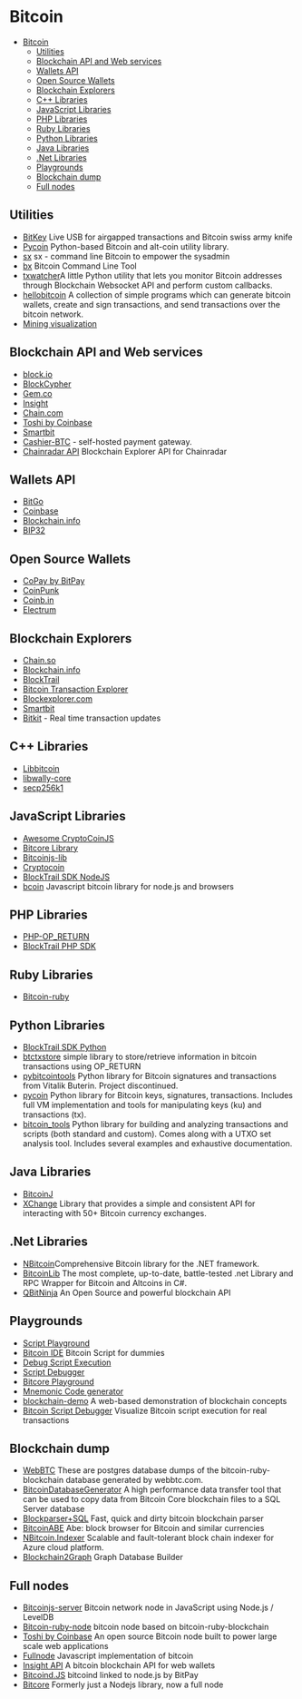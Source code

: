# Bitcoin
- [Bitcoin](#bitcoin)
  - [Utilities](#utilities)
  - [Blockchain API and Web services](#blockchain-api-and-web-services)
  - [Wallets API](#wallets-api)
  - [Open Source Wallets](#open-source-wallets)
  - [Blockchain Explorers](#blockchain-explorers)
  - [C++ Libraries](#c-libraries)
  - [JavaScript Libraries](#javascript-libraries)
  - [PHP Libraries](#php-libraries)
  - [Ruby Libraries](#ruby-libraries)
  - [Python Libraries](#python-libraries)
  - [Java Libraries](#java-libraries)
  - [.Net Libraries](#net-libraries)
  - [Playgrounds](#playgrounds)
  - [Blockchain dump](#blockchain-dump)
  - [Full nodes](#full-nodes)


## Utilities

-   [BitKey](https://bitkey.io) Live USB for airgapped transactions and Bitcoin swiss army knife 
-   [Pycoin](https://github.com/richardkiss/pycoin) Python-based Bitcoin and alt-coin utility library.
-   [sx](https://github.com/spesmilo/sx/) sx - command line Bitcoin to empower the sysadmin
-   [bx](https://github.com/libbitcoin/libbitcoin-explorer) Bitcoin Command Line Tool
-   [txwatcher](https://github.com/tsileo/txwatcher)A little Python utility that lets you monitor Bitcoin addresses through Blockchain Websocket API and perform custom callbacks.
-   [hellobitcoin](https://github.com/prettymuchbryce/hellobitcoin) A collection of simple programs which can generate bitcoin wallets, create and sign transactions, and send transactions over the bitcoin network.
-   [Mining visualization](http://www.yogh.io/#mine:last)

## Blockchain API and Web services

-   [block.io](https://block.io)
-   [BlockCypher](http://www.blockcypher.com)
-   [Gem.co](https://gem.co)
-   [Insight](https://insight.is)
-   [Chain.com](https://chain.com)
-   [Toshi by Coinbase](https://toshi.io/)
-   [Smartbit](https://www.smartbit.com.au)
-   [Cashier-BTC](https://github.com/Overtorment/Cashier-BTC) - self-hosted payment gateway.
-   [Chainradar API](https://github.com/yasaricli/chainradar-api) Blockchain Explorer API for Chainradar

## Wallets API

-   [BitGo](https://www.bitgo.com/api/)
-   [Coinbase](https://developers.coinbase.com)
-   [Blockchain.info](https://blockchain.info/api)
-   [BIP32](http://bip32.org)

## Open Source Wallets

-   [CoPay by BitPay](https://copay.io/)
-   [CoinPunk](https://coinpunk.com/)
-   [Coinb.in](https://coinb.in)
-   [Electrum](https://electrum.org/)

## Blockchain Explorers

-   [Chain.so](http://chain.so)
-   [Blockchain.info](https://blockchain.info)
-   [BlockTrail](https://www.blocktrail.com/BTC) 
-   [Bitcoin Transaction Explorer](https://github.com/JornC/bitcoin-transaction-explorer)
-   [Blockexplorer.com](https://blockexplorer.com)
-   [Smartbit](https://www.smartbit.com.au)
-   [Bitkit](https://bitkit.live) - Real time transaction updates

## C++ Libraries

-   [Libbitcoin](https://libbitcoin.org/)
-   [libwally-core](https://github.com/ElementsProject/libwally-core)
-   [secp256k1](https://github.com/bitcoin-core/secp256k1)

## JavaScript Libraries

-   [Awesome CryptoCoinJS](https://github.com/cryptocoinjs/awesome-cryptocoinjs)
-   [Bitcore Library](https://github.com/bitpay/bitcore-lib)
-   [Bitcoinjs-lib](https://github.com/bitcoinjs/bitcoinjs-lib)
-   [Cryptocoin](https://github.com/cryptocoinjs/cryptocoin)
-   [BlockTrail SDK NodeJS](https://github.com/blocktrail/blocktrail-sdk-nodejs)
-   [bcoin](https://github.com/bcoin-org/bcoin) Javascript bitcoin library for node.js and browsers 

## PHP Libraries

-   [PHP-OP_RETURN](https://github.com/coinspark/php-OP_RETURN)
-   [BlockTrail PHP SDK](https://github.com/blocktrail/blocktrail-sdk-php)

## Ruby Libraries

-   [Bitcoin-ruby](https://github.com/lian/bitcoin-ruby)

## Python Libraries

-   [BlockTrail SDK Python](https://github.com/blocktrail/blocktrail-sdk-python)
-   [btctxstore](https://github.com/F483/btctxstore) simple library to store/retrieve information in bitcoin transactions using OP_RETURN
-   [pybitcointools](https://github.com/vbuterin/pybitcointools) Python library for Bitcoin signatures and transactions from Vitalik Buterin. Project discontinued.
-   [pycoin](https://github.com/richardkiss/pycoin) Python library for Bitcoin keys, signatures, transactions. Includes full VM implementation and tools for manipulating keys (ku) and transactions (tx).
-   [bitcoin_tools](https://github.com/sr-gi/bitcoin_tools) Python library for building and analyzing transactions and scripts (both standard and custom). Comes along with a UTXO set analysis tool. Includes several examples and exhaustive documentation. 

## Java Libraries

-   [BitcoinJ](https://bitcoinj.github.io)
-   [XChange](https://github.com/timmolter/XChange) Library that provides a simple and consistent API for interacting with 50+ Bitcoin currency exchanges.

## .Net Libraries

-   [NBitcoin](https://github.com/MetacoSA/NBitcoin)Comprehensive Bitcoin library for the .NET framework.
-   [BitcoinLib](https://github.com/GeorgeKimionis/BitcoinLib) The most complete, up-to-date, battle-tested .net Library and RPC Wrapper for Bitcoin and Altcoins in C#.
-   [QBitNinja](https://github.com/MetacoSA/QBitNinja) An Open Source and powerful blockchain API

## Playgrounds

-   [Script Playground](http://www.crmarsh.com/script-playground/)
-   [Bitcoin IDE](https://github.com/siminchen/bitcoinIDE) Bitcoin Script for dummies
-   [Debug Script Execution](https://webbtc.com/script)
-   [Script Debugger](https://github.com/kallewoof/btcdeb)
-   [Bitcore Playground](https://bitcore.io/playground/)
-   [Mnemonic Code generator](https://dcpos.github.io/bip39/)
-   [blockchain-demo](https://github.com/anders94/blockchain-demo/) A web-based demonstration of blockchain concepts
-   [Bitcoin Script Debugger](https://github.com/liuhongchao/bitcoin4s) Visualize Bitcoin script execution for real transactions

## Blockchain dump

-   [WebBTC](http://dumps.webbtc.com/bitcoin/) These are postgres database dumps of the bitcoin-ruby-blockchain database generated by webbtc.com.
-   [BitcoinDatabaseGenerator](https://github.com/ladimolnar/BitcoinDatabaseGenerator) A high performance data transfer tool that can be used to copy data from Bitcoin Core blockchain files to a SQL Server database
-   [Blockparser+SQL](https://github.com/mcdee/blockparser) Fast, quick and dirty bitcoin blockchain parser
-   [BitcoinABE](https://github.com/bitcoin-abe/bitcoin-abe) Abe: block browser for Bitcoin and similar currencies
-   [NBitcoin.Indexer](https://github.com/MetacoSA/NBitcoin.Indexer) Scalable and fault-tolerant block chain indexer for Azure cloud platform.
-   [Blockchain2Graph](https://github.com/straumat/blockchain2graph) Graph Database Builder

## Full nodes

-   [Bitcoinjs-server](https://github.com/bitcoinjs/bitcoinjs-server) Bitcoin network node in JavaScript using Node.js / LevelDB
-   [Bitcoin-ruby-node](https://github.com/mhanne/bitcoin-ruby-node) bitcoin node based on bitcoin-ruby-blockchain
-   [Toshi by Coinbase](https://toshi.io/) An open source Bitcoin node built to power large scale web applications
-   [Fullnode](https://github.com/ryanxcharles/fullnode) Javascript implementation of bitcoin
-   [Insight API](https://github.com/bitpay/insight-api) A bitcoin blockchain API for web wallets
-   [Bitcoind.JS](https://github.com/bitpay/bitcoind.js) bitcoind linked to node.js by BitPay
-   [Bitcore](https://github.com/bitpay/bitcore) Formerly just a Nodejs library, now a full node
